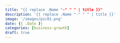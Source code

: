 ```yaml
---
title: "{{ replace .Name "-" " " | title }}"
description: '{{ replace .Name "-" " " | title }}'
image: '/images/pic01.png'
date: {{ .Date }}
categories: [business-growth]
draft: true
---
```



